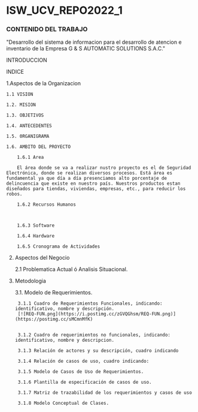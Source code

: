 # ISW_UCV_REPO2022_1
### CONTENIDO DEL TRABAJO

"Desarrollo del sistema de informacion para el desarrollo de atencion e inventario de la Empresa G & S AUTOMATIC SOLUTIONS S.A.C."

INTRODUCCION

INDICE

1.Aspectos de la Organizacion

    1.1 VISION

    1.2. MISION

    1.3. OBJETIVOS

    1.4. ANTECEDENTES

    1.5. 0RGANIGRAMA

    1.6. AMBITO DEL PROYECTO

        1.6.1 Area
        
        El área donde se va a realizar nustro proyecto es el de Seguridad Electrónica, donde se realizan diversos procesos. Está área es fundamental ya que día a día presenciamos alto porcentaje de delincuencia que existe en nuestro país. Nuestros productos estan diseñados para tiendas, viviendas, empresas, etc., para reducir los robos.
  
        1.6.2 Recursos Humanos
        
        

        1.6.3 Software

        1.6.4 Hardware

        1.6.5 Cronograma de Actividades

2. Aspectos del Negocio
  
    2.1 Problematica Actual ó Analisis Situacional.
  
3. Metodologia
 
    3.1. Modelo de Requerimientos.
   
        3.1.1 Cuadro de Requerimientos Funcionales, indicando: identificativo, nombre y descripción.
        [![REQ-FUN.png](https://i.postimg.cc/zGVQGhsm/REQ-FUN.png)](https://postimg.cc/sMCmnMfK)
             
      
        3.1.2 Cuadro de requerimientos no funcionales, indicando: identificativo, nombre y descripcion.
      
        3.1.3 Relación de actores y su descripción, cuadro indicando
         
        3.1.4 Relación de casos de uso, cuadro indicando:
      
        3.1.5 Modelo de Casos de Uso de Requerimientos.
      
        3.1.6 Plantilla de especificación de casos de uso.
      
        3.1.7 Matriz de trazabilidad de los requerimientos y casos de uso 
      
        3.1.8 Modelo Conceptual de Clases.
